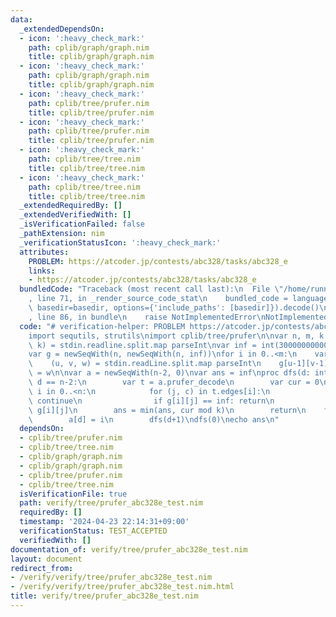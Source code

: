 ```yaml
---
data:
  _extendedDependsOn:
  - icon: ':heavy_check_mark:'
    path: cplib/graph/graph.nim
    title: cplib/graph/graph.nim
  - icon: ':heavy_check_mark:'
    path: cplib/graph/graph.nim
    title: cplib/graph/graph.nim
  - icon: ':heavy_check_mark:'
    path: cplib/tree/prufer.nim
    title: cplib/tree/prufer.nim
  - icon: ':heavy_check_mark:'
    path: cplib/tree/prufer.nim
    title: cplib/tree/prufer.nim
  - icon: ':heavy_check_mark:'
    path: cplib/tree/tree.nim
    title: cplib/tree/tree.nim
  - icon: ':heavy_check_mark:'
    path: cplib/tree/tree.nim
    title: cplib/tree/tree.nim
  _extendedRequiredBy: []
  _extendedVerifiedWith: []
  _isVerificationFailed: false
  _pathExtension: nim
  _verificationStatusIcon: ':heavy_check_mark:'
  attributes:
    PROBLEM: https://atcoder.jp/contests/abc328/tasks/abc328_e
    links:
    - https://atcoder.jp/contests/abc328/tasks/abc328_e
  bundledCode: "Traceback (most recent call last):\n  File \"/home/runner/.local/lib/python3.10/site-packages/onlinejudge_verify/documentation/build.py\"\
    , line 71, in _render_source_code_stat\n    bundled_code = language.bundle(stat.path,\
    \ basedir=basedir, options={'include_paths': [basedir]}).decode()\n  File \"/home/runner/.local/lib/python3.10/site-packages/onlinejudge_verify/languages/nim.py\"\
    , line 86, in bundle\n    raise NotImplementedError\nNotImplementedError\n"
  code: "# verification-helper: PROBLEM https://atcoder.jp/contests/abc328/tasks/abc328_e\n\
    import sequtils, strutils\nimport cplib/tree/prufer\n\nvar n, m, k: int\n(n, m,\
    \ k) = stdin.readline.split.map parseInt\nvar inf = int(300000000000000000)\n\
    var g = newSeqWith(n, newSeqWith(n, inf))\nfor i in 0..<m:\n    var u, v, w: int\n\
    \    (u, v, w) = stdin.readLine.split.map parseInt\n    g[u-1][v-1] = w\n    g[v-1][u-1]\
    \ = w\n\nvar a = newSeqWith(n-2, 0)\nvar ans = inf\nproc dfs(d: int) =\n    if\
    \ d == n-2:\n        var t = a.prufer_decode\n        var cur = 0\n        for\
    \ i in 0..<n:\n            for (j, c) in t.edges[i]:\n                if i < j:\
    \ continue\n                if g[i][j] == inf: return\n                cur +=\
    \ g[i][j]\n        ans = min(ans, cur mod k)\n        return\n    for i in 0..<n:\n\
    \        a[d] = i\n        dfs(d+1)\ndfs(0)\necho ans\n"
  dependsOn:
  - cplib/tree/prufer.nim
  - cplib/tree/tree.nim
  - cplib/graph/graph.nim
  - cplib/graph/graph.nim
  - cplib/tree/prufer.nim
  - cplib/tree/tree.nim
  isVerificationFile: true
  path: verify/tree/prufer_abc328e_test.nim
  requiredBy: []
  timestamp: '2024-04-23 22:14:31+09:00'
  verificationStatus: TEST_ACCEPTED
  verifiedWith: []
documentation_of: verify/tree/prufer_abc328e_test.nim
layout: document
redirect_from:
- /verify/verify/tree/prufer_abc328e_test.nim
- /verify/verify/tree/prufer_abc328e_test.nim.html
title: verify/tree/prufer_abc328e_test.nim
---
```

